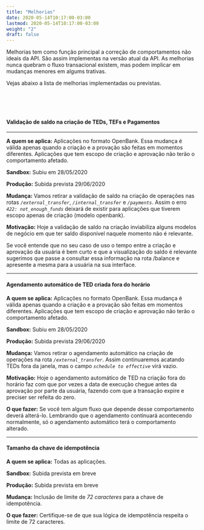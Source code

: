 ```yaml
---
title: "Melhorias"
date: 2020-05-14T10:17:00-03:00
lastmod: 2020-05-14T10:17:00-03:00
weight: "2"
draft: false
---
```


Melhorias tem como função principal a correção de comportamentos não ideais da API. São assim implementas na versão atual da API. As melhorias nunca quebram o fluxo transacional existem, mas podem implicar em mudanças menores em algums trativas. 

Vejas abaixo a lista de melhorias implementadas ou previstas.

<br>
<br>
<br>

#### Validação de saldo na criação de TEDs, TEFs e Pagamentos
_________________

**A quem se aplica:** Aplicações no formato OpenBank. Essa mudança é válida apenas quando a criação e a provação são feitas em momentos diferentes. Aplicações que tem escopo de criação e aprovação não terão o comportamento afetado. 

**Sandbox:** Subiu em 28/05/2020

**Produção:** Subida prevista 29/06/2020

**Mudança:** Vamos retirar a validação de saldo na criação de operações nas rotas *`/external_transfer`*, *`/internal_transfer`* e *`/payments`*. Assim o erro *`422: not_enough_funds`* deixará de existir para aplicações que tiverem escopo apenas de criação (modelo openbank).

**Motivação:** Hoje a validação de saldo na criação inviabiliza alguns modelos de negócio em que ter saldo disponível naquele momento não é relevante.

Se você entende que no seu caso de uso o tempo entre a criação e aprovação da usuária é bem curto e que a visualização do saldo é relevante sugerimos que passe a consultar essa informação na rota /balance e apresente a mesma para a usuária na sua interface.  



_________________



#### Agendamento automático de TED criada fora do horário

**A quem se aplica:** Aplicações no formato OpenBank. Essa mudança é válida apenas quando a criação e a provação são feitas em momentos diferentes. Aplicações que tem escopo de criação e aprovação não terão o comportamento afetado.

**Sandbox:** Subiu em 28/05/2020

**Produção:** Subida prevista 29/06/2020

**Mudança:** Vamos retirar o agendamento automático na criação de operações na rota *`/external_transfer`*.  Assim continuaremos acatando TEDs fora da janela, mas o campo *`schedule to effective`* virá vazio. 

**Motivação:** Hoje o agendamento automático de TED na criação fora do horário faz com que por vezes a data de execução chegue antes da aprovação por parte da usuária, fazendo com que a transação expire e preciser ser refeita do zero. 

**O que fazer:** Se você tem algum fluxo que depende desse comportamento deverá alterá-lo. Lembrando que o agendamento continuará acontecendo normalmente, só o agendamento automático terá o comportamento alterado. 



_________________



#### Tamanho da chave de idempotência

**A quem se aplica:** Todas as aplicações.

**Sandbox:** Subida prevista em breve

**Produção:** Subida prevista em breve

**Mudança:** Inclusão de limite de *72 caracteres* para a chave de idempotência. 

**O que fazer:** Certifique-se de que sua lógica de idempotência respeita o limite de 72 caracteres. 

